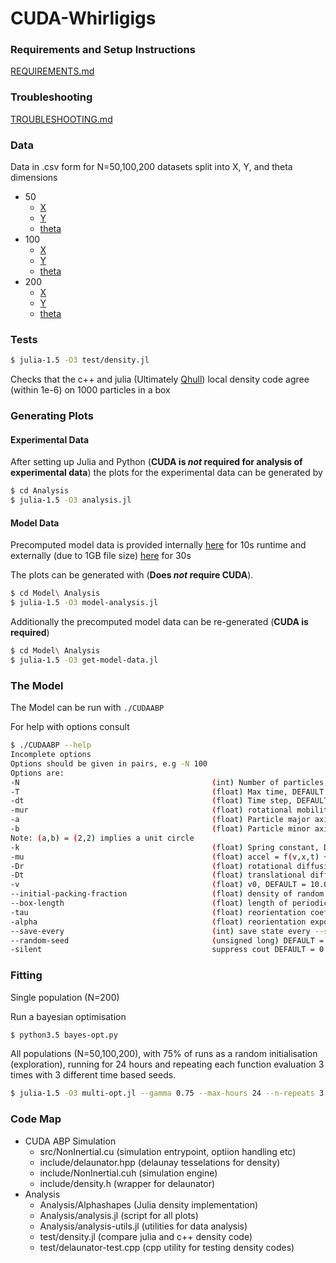 # CUDA-Whirligigs

### Requirements and Setup Instructions

[REQUIREMENTS.md](https://github.com/harveydevereux/CUDA-Whirligigs/blob/main/REQUIREMENTS.md)

### Troubleshooting

[TROUBLESHOOTING.md](https://github.com/harveydevereux/CUDA-Whirligigs/blob/main/TROUBLESHOOTING.md)


### Data

Data in .csv form for N=50,100,200 datasets split into X, Y, and theta dimensions

- 50
  - [X](https://github.com/harveydevereux/CUDA-Whirligigs/blob/main/Data/50-X.csv)
  - [Y](https://github.com/harveydevereux/CUDA-Whirligigs/blob/main/Data/50-Y.csv)
  - [theta](https://github.com/harveydevereux/CUDA-Whirligigs/blob/main/Data/50-theta.csv)
- 100
  - [X](https://github.com/harveydevereux/CUDA-Whirligigs/blob/main/Data/100-X.csv)
  - [Y](https://github.com/harveydevereux/CUDA-Whirligigs/blob/main/Data/100-Y.csv)
  - [theta](https://github.com/harveydevereux/CUDA-Whirligigs/blob/main/Data/100-theta.csv)
- 200
  - [X](https://github.com/harveydevereux/CUDA-Whirligigs/blob/main/Data/200-X.csv)
  - [Y](https://github.com/harveydevereux/CUDA-Whirligigs/blob/main/Data/200-Y.csv)
  - [theta](https://github.com/harveydevereux/CUDA-Whirligigs/blob/main/Data/200-theta.csv)

### Tests

```bash
$ julia-1.5 -O3 test/density.jl
```

Checks that the c++ and julia (Ultimately [Qhull](http://www.qhull.org/)) local density code agree (within 1e-6) on 1000 particles in a box

### Generating Plots

#### Experimental Data

After setting up Julia and Python (**CUDA is *not* required for analysis of experimental data**) the plots for the experimental data can be generated by

```bash
$ cd Analysis
$ julia-1.5 -O3 analysis.jl
```

#### Model Data

Precomputed model data is provided internally [here](https://github.com/harveydevereux/CUDA-Whirligigs/blob/main/Data/alpha-tau-pd-15.jld) for 10s runtime and externally (due to 1GB file size) [here](https://www.dropbox.com/s/ov1fpm10ogk0xfk/BeetleData.tar.gz?dl=0) for 30s 

The plots can be generated with (**Does *not* require CUDA**).

```bash
$ cd Model\ Analysis
$ julia-1.5 -O3 model-analysis.jl
```

Additionally the precomputed model data can be re-generated (**CUDA is required**)

```bash
$ cd Model\ Analysis
$ julia-1.5 -O3 get-model-data.jl
```

### The Model

The Model can be run with ```./CUDAABP```

For help with options consult

```bash
$ ./CUDAABP --help
Incomplete options
Options should be given in pairs, e.g -N 100
Options are: 
-N                                           (int) Number of particles, DEFAULT 100
-T                                           (float) Max time, DEFAULT = 30.0, [seconds]
-dt                                          (float) Time step, DEFAULT = 1.0/300.0,[seconds]
-mur                                         (float) rotational mobility coefficient, DEFAULT = 0.0001
-a                                           (float) Particle major axis, DEFAULT = 2.0, this defines the length scale
-b                                           (float) Particle minor axis, DEFAULT = 2.0, this defines the length scale
Note: (a,b) = (2,2) implies a unit circle
-k                                           (float) Spring constant, DEFAULT = 10.0
-mu                                          (float) accel = f(v,x,t) + mu * sum(collision_forces(x,t)), DEFAULT = 1.0
-Dr                                          (float) rotational diffusion, DEFAULT = 0.0,[rad]^2[s]^-1
-Dt                                          (float) translational diffusion, DEFAULT = 0.00, [r]^2[s]^-1
-v                                           (float) v0, DEFAULT = 10.0 ,[r][s]^-1
--initial-packing-fraction                   (float) density of random intial condition, DEFAULT = 0.5
--box-length                                 (float) length of periodic box, DEFAULT inf => no box
-tau                                         (float) reorientation coefficient, DEFAULT = 0.0
-alpha                                       (float) reorientation exponent, DEFAULT = 0.0
--save-every                                 (int) save state every --save-every time steps, DEFAULT = 10
--random-seed                                (unsigned long) DEFAULT = 31415926535897
-silent                                      suppress cout DEFAULT = 0 (don't suppress)
```

### Fitting

Single population (N=200)

Run a bayesian optimisation

```bash
$ python3.5 bayes-opt.py
```

All populations (N=50,100,200), with 75% of runs as a random initialisation (exploration), 
running for 24 hours and repeating each function evaluation 3 times with 3 different time based seeds.

```bash
$ julia-1.5 -O3 multi-opt.jl --gamma 0.75 --max-hours 24 --n-repeats 3
```

### Code Map

- CUDA ABP Simulation
  - src/NonInertial.cu (simulation entrypoint, optiion handling etc)
  - include/delaunator.hpp (delaunay tesselations for density)
  - include/NonInertial.cuh (simulation engine)
  - include/density.h (wrapper for delaunator)
- Analysis
  - Analysis/Alphashapes (Julia density implementation)
  - Analysis/analysis.jl (script for all plots)
  - Analysis/analysis-utils.jl (utilities for data analysis)
  - test/density.jl (compare julia and c++ density code)
  - test/delaunator-test.cpp (cpp utility for testing density codes)
